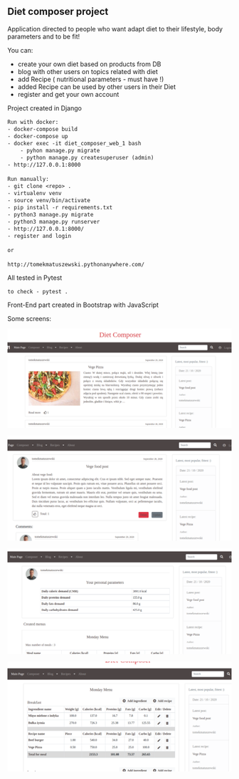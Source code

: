 ## Diet composer project

Application directed to people who want adapt diet to their lifestyle, body parameters and to be fit!

You can:

- create your own diet based on products from DB
- blog with other users on topics related with diet
- add Recipe ( nutritional parameters - must have !)
- added Recipe can be used by other users in their Diet
- register and get your own account

Project created in Django

    Run with docker:
    - docker-compose build
    - docker-compose up
    - docker exec -it diet_composer_web_1 bash
        - pyhon manage.py migrate
        - python manage.py createsuperuser (admin)
    - http://127.0.0.1:8000

    Run manually:
    - git clone <repo> .
    - virtualenv venv
    - source venv/bin/activate
    - pip install -r requirements.txt
    - python3 manage.py migrate
    - python3 manage.py runserver
    - http://127.0.0.1:8000/
    - register and login
    
    or
    
    http://tomekmatuszewski.pythonanywhere.com/

All tested in Pytest 

    to check - pytest .
    
Front-End part created in Bootstrap with JavaScript


Some screens:

 
![Screen1](readme_media/screen1.png)


![Screen1](readme_media/screen2.png)


![Screen1](readme_media/screen3.png)


![Screen1](readme_media/screen4.png)


 



